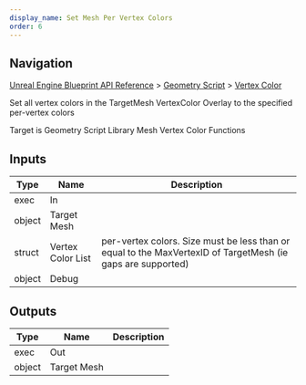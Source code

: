 ```yaml
---
display_name: Set Mesh Per Vertex Colors
order: 6
---
```

## Navigation

[Unreal Engine Blueprint API Reference](https://dev.epicgames.com/documentation/en-us/unreal-engine/BlueprintAPI) > [Geometry Script](https://dev.epicgames.com/documentation/en-us/unreal-engine/BlueprintAPI/GeometryScript) > [Vertex Color](https://dev.epicgames.com/documentation/en-us/unreal-engine/BlueprintAPI/GeometryScript/VertexColor)

Set all vertex colors in the TargetMesh VertexColor Overlay to the specified per-vertex colors

Target is Geometry Script Library Mesh Vertex Color Functions

## Inputs

| Type | Name | Description |
| --- | --- | --- |
| exec | In |  |
| object | Target Mesh |  |
| struct | Vertex Color List | per-vertex colors. Size must be less than or equal to the MaxVertexID of TargetMesh (ie gaps are supported) |
| object | Debug |  |

## Outputs

| Type | Name | Description |
| --- | --- | --- |
| exec | Out |  |
| object | Target Mesh |  |
